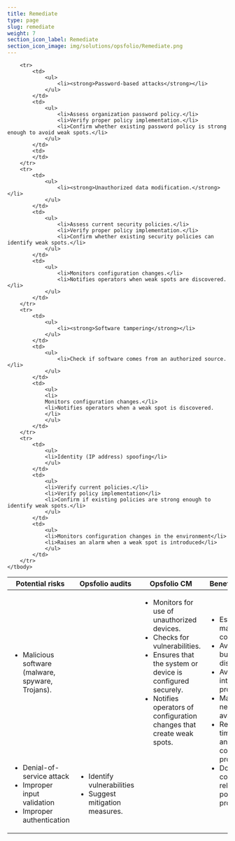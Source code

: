 ```yaml
---
title: Remediate
type: page
slug: remediate
weight: 7
section_icon_label: Remediate
section_icon_image: img/solutions/opsfolio/Remediate.png
---
```

<table class="table table-bordered">
	<thead>
		<tr>
		<th>Potential risks	</th>
		<th>Opsfolio audits	</th>
		<th>Opsfolio CM	</th>
		<th>Benefits/Value</th>
	</tr>
	</thead>
	<tbody>
		<tr>
			<td>
				<ul>
					<li>Malicious software (malware, spyware, Trojans).</li>
				</ul>
			</td>
			<td></td>
			<td>
				<ul>		
					<li>Monitors for use of unauthorized devices.</li>
					<li>Checks for vulnerabilities.</li>
					<li>Ensures that the system or device is configured securely.</li>
					<li>Notifies operators of configuration changes that create weak spots.</li>
				</ul>
			</td>
			<td rowspan="6">
				<ul>
					<li>Establish or maintain IT compliance</li>
					<li>Avoid business disruption</li>
					<li>Avoid loss of intellectual property</li>
					<li>Maintain network availability</li>
					<li>Reduce time, effort and costs of compliance procedures</li>
					<li>Document compliance-related policies and procedures</li>
				</ul>
			</td>
		</tr>
		<tr>
			<td>
				<ul>
					<li>Denial-of-service attack</li>
					<li>Improper input validation</li>
					<li>Improper authentication</li>
				</ul>
			</td>
			<td>
				<ul>
					<li>Identify vulnerabilities</li>
					<li>Suggest mitigation measures.</li>
				</ul>
			</td>
			<td></td>
		</tr>

		<tr>
			<td>
				<ul>
					<li><strong>Password-based attacks</strong></li>
				</ul>	
			</td>
			<td>
				<ul>
					<li>Assess organization password policy.</li>
					<li>Verify proper policy implementation.</li>
					<li>Confirm whether existing password policy is strong enough to avoid weak spots.</li>
				</ul>
			</td>
			<td>
			</td>
		</tr>
		<tr>
			<td>
				<ul>
					<li><strong>Unauthorized data modification.</strong></li>
				</ul>
			</td>
			<td>
				<ul>
					<li>Assess current security policies.</li>
					<li>Verify proper policy implementation.</li>
					<li>Confirm whether existing security policies can identify weak spots.</li>
				</ul>
			</td>
			<td>
				<ul>
					<li>Monitors configuration changes.</li>
					<li>Notifies operators when weak spots are discovered.</li>
				</ul>
			</td>
		</tr>
		<tr>
			<td>
				<ul>
					<li><strong>Software tampering</strong></li>
				</ul>
			</td>
			<td>
				<ul>
					<li>Check if software comes from an authorized source.</li>
				</ul>
			</td>
			<td>
				<ul>
				<li>
				Monitors configuration changes.</li>
				<li>Notifies operators when a weak spot is discovered.
				</li>
				</ul>
		    </td>
		</tr>
		<tr>
			<td>
				<ul>
				<li>Identity (IP address) spoofing</li>
				</ul>
			</td>
			<td>
				<ul>
				<li>Verify current policies.</li>
				<li>Verify policy implementation</li>
				<li>Confirm if existing policies are strong enough to identify weak spots.</li>
				</ul>
			</td>
			<td>
				<ul>
				<li>Monitors configuration changes in the environment</li>
				<li>Raises an alarm when a weak spot is introduced</li>
				</ul>
			</td>
		</tr>
	</tbody>
</table>
